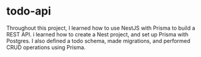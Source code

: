 # todo-api
Throughout this project, I learned how to use NestJS with Prisma to build a REST API.  i learned how to create a Nest project, and set up Prisma with Postgres. I also defined a todo schema, made migrations, and performed CRUD operations using Prisma.
